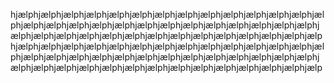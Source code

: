 hjælphjælphjælphjælphjælphjælphjælphjælphjælphjælphjælphjælphjælphjælphjælphjælphjælphjælphjælphjælphjælphjælphjælphjælphjælphjælphjælphjælphjælphjælphjælphjælphjælphjælphjælphjælphjælphjælphjælphjælphjælphjælphjælphjælphjælphjælphjælphjælphjælphjælphjælphjælphjælphjælphjælphjælphjælphjælphjælphjælphjælphjælphjælphjælphjælphjælphjælphjælphjælphjælphjælphjælphjælphjælphjælphjælphjælphjælphjælphjælphjælphjælp
